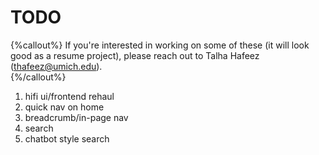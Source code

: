 # TODO

{%callout%}
If you're interested in working on some of these (it will look good as a resume project), please reach out to Talha Hafeez (thafeez@umich.edu).  
{%/callout%}

1. hifi ui/frontend rehaul
2. quick nav on home
3. breadcrumb/in-page nav
4. search
5. chatbot style search
